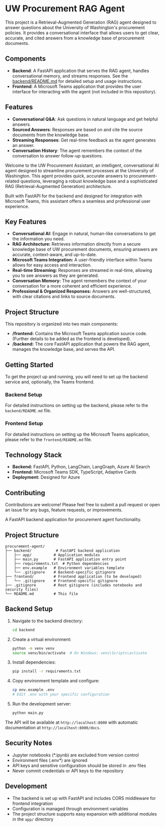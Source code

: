 # UW Procurement RAG Agent

This project is a Retrieval-Augmented Generation (RAG) agent designed to answer questions about the University of Washington's procurement policies. It provides a conversational interface that allows users to get clear, accurate, and cited answers from a knowledge base of procurement documents.

## Components

- **Backend**: A FastAPI application that serves the RAG agent, handles conversational memory, and streams responses. See the [backend/README.md](backend/README.md) for detailed setup and usage instructions.
- **Frontend**: A Microsoft Teams application that provides the user interface for interacting with the agent (not included in this repository).

## Features

- **Conversational Q&A**: Ask questions in natural language and get helpful answers.
- **Sourced Answers**: Responses are based on and cite the source documents from the knowledge base.
- **Streaming Responses**: Get real-time feedback as the agent generates an answer.
- **Conversation History**: The agent remembers the context of the conversation to answer follow-up questions.

Welcome to the UW Procurement Assistant, an intelligent, conversational AI agent designed to streamline procurement processes at the University of Washington. This agent provides quick, accurate answers to procurement-related questions, leveraging a robust knowledge base and a sophisticated RAG (Retrieval-Augmented Generation) architecture.

Built with FastAPI for the backend and designed for integration with Microsoft Teams, this assistant offers a seamless and professional user experience.

## Key Features

- **Conversational AI:** Engage in natural, human-like conversations to get the information you need.
- **RAG Architecture:** Retrieves information directly from a secure knowledge base of UW procurement documents, ensuring answers are accurate, context-aware, and up-to-date.
- **Microsoft Teams Integration:** A user-friendly interface within Teams allows for easy access and interaction.
- **Real-time Streaming:** Responses are streamed in real-time, allowing you to see answers as they are generated.
- **Conversation Memory:** The agent remembers the context of your conversation for a more coherent and efficient experience.
- **Professional & Organized Responses:** Answers are well-structured, with clear citations and links to source documents.

## Project Structure

This repository is organized into two main components:

- **/frontend:** Contains the Microsoft Teams application source code. (Further details to be added as the frontend is developed).
- **/backend:** The core FastAPI application that powers the RAG agent, manages the knowledge base, and serves the API.

## Getting Started

To get the project up and running, you will need to set up the backend service and, optionally, the Teams frontend.

### Backend Setup

For detailed instructions on setting up the backend, please refer to the `backend/README.md` file.

### Frontend Setup

For detailed instructions on setting up the Microsoft Teams application, please refer to the `frontend/README.md` file.

## Technology Stack

- **Backend:** FastAPI, Python, LangChain, LangGraph, Azure AI Search
- **Frontend:** Microsoft Teams SDK, TypeScript, Adaptive Cards
- **Deployment:** Designed for Azure

## Contributing

Contributions are welcome! Please feel free to submit a pull request or open an issue for any bugs, feature requests, or improvements.


A FastAPI backend application for procurement agent functionality.

## Project Structure

```
procurement-agent/
├── backend/           # FastAPI backend application
│   ├── app/          # Application modules
│   ├── main.py       # FastAPI application entry point
│   ├── requirements.txt  # Python dependencies
│   ├── env.example   # Environment variables template
│   └── .gitignore    # Backend-specific gitignore
├── frontend/         # Frontend application (to be developed)
│   └── .gitignore    # Frontend-specific gitignore
├── .gitignore        # Root gitignore (includes notebooks and security files)
└── README.md         # This file
```

## Backend Setup

1. Navigate to the backend directory:
   ```bash
   cd backend
   ```

2. Create a virtual environment:
   ```bash
   python -m venv venv
   source venv/bin/activate  # On Windows: venv\Scripts\activate
   ```

3. Install dependencies:
   ```bash
   pip install -r requirements.txt
   ```

4. Copy environment template and configure:
   ```bash
   cp env.example .env
   # Edit .env with your specific configuration
   ```

5. Run the development server:
   ```bash
   python main.py
   ```

The API will be available at `http://localhost:8000` with automatic documentation at `http://localhost:8000/docs`.

## Security Notes

- Jupyter notebooks (*.ipynb) are excluded from version control
- Environment files (.env*) are ignored
- API keys and sensitive configuration should be stored in .env files
- Never commit credentials or API keys to the repository

## Development

- The backend is set up with FastAPI and includes CORS middleware for frontend integration
- Configuration is managed through environment variables
- The project structure supports easy expansion with additional modules in the `app/` directory
